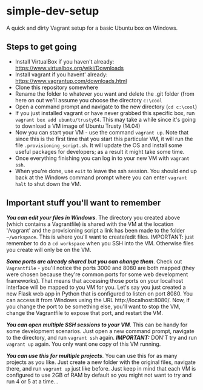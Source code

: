 simple-dev-setup
================================

A quick and dirty Vagrant setup for a basic Ubuntu box on Windows.

Steps to get going
------------------

 * Install VirtualBox if you haven't already: https://www.virtualbox.org/wiki/Downloads
 * Install vagrant if you havent' already: https://www.vagrantup.com/downloads.html
 * Clone this repository somewhere
 * Rename the folder to whatever you want and delete the .git folder (from here
   on out we'll assume you choose the directory `c:\cool`
 * Open a command prompt and navigate to the new directory (`cd c:\cool`)
 * If you just installed vagrant or have never grabbed this specific box,
   run `vagrant box add ubuntu/trusty64`. This may take a while since it's
   going to download a VM image of Ubuntu Trusty (14.04)
 * Now you can start your VM - use the command `vagrant up`. Note that since
   this is the first time that you start this particular VM, it will run the
   file `.provisioning_script.sh`. It will update the OS and install some
   useful packages for developers; as a result it might take some time.
 * Once everything finishing you can log in to your new VM with
   `vagrant ssh`.
 * When you're done, use `exit` to leave the ssh session. You should end up
   back at the Windows command prompt where you can enter `vagrant halt` to
   shut down the VM.

Important stuff you'll want to remember
---------------------------------------

***You can edit your files in Windows***. The directory you created above
(which contains a Vagrantfile) is shared with the VM at the location '/vagrant'
and the provisioning script a link has been made to the folder `~/workspace`.
This is where you'll want to create/edit files. IMPORTANT: just remember to 
do a `cd workspace` when you SSH into the VM. Otherwise files you create will
only be on the VM.

***Some ports are already shared but you can change them***. Check out
`Vagrantfile` - you'll notice the ports 3000 and 8080 are both mapped (they
were chosen because they're common ports for some web development frameworks).
That means that accessing those ports on your localhost interface will be
mapped to you VM for you. Let's say you just created a new Flask web app in
Python that is configured to listen on port 8080. You can access it from Windows
using the URL http://localhost:8080/. Now, if you change the port to be something
else, you'll want to stop the VM, change the Vagrantfile to expose that port,
and restart the VM.

***You can open multiple SSH sessions to your VM***. This can be handy for some
development scenarios. Just open a new command prompt, navigate to the directory,
and run `vagrant ssh` again. ***IMPORTANT:*** DON'T try and run `vagrant up`
again. You only want one copy of this VM running.

***You can use this for multiple projects***. You can use this for as many
projects as you like. Just create a new folder with the original files,
navigate there, and run `vagrant up` just like before. Just keep in mind that
each VM is configured to use 2GB of RAM by default so you might not want to
try and run 4 or 5 at a time...

